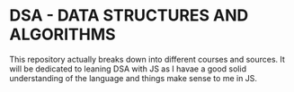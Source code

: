 # DSA - DATA STRUCTURES AND ALGORITHMS

This repository actually breaks down into different courses and sources. 
It will be dedicated to leaning DSA with JS as I havae a good solid understanding
of the language and things make sense to me in JS. 
